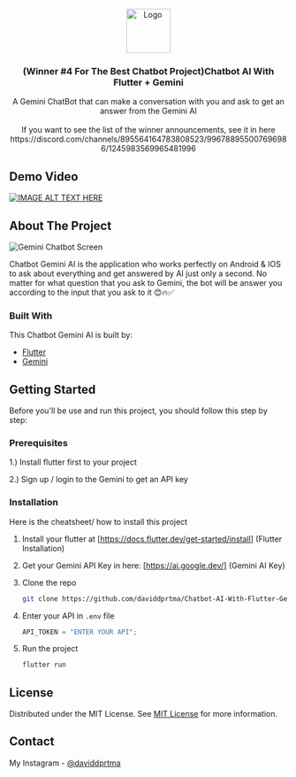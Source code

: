                          
<br/>
<div align="center">
<a href="https://github.com/ShaanCoding/ReadME-Generator">
<img src="https://raw.githubusercontent.com/daviddprtma/Chatbot-AI-With-Flutter-Gemini/main/assets/images/logo_chatbot_ai.png" alt="Logo" width="80" height="80">
</a>
<h3 align="center">(Winner #4 For The Best Chatbot Project)Chatbot AI With Flutter + Gemini</h3>
<p align="center">
A Gemini ChatBot that can make a conversation with you and ask to get an answer from the Gemini AI
<br/>
<br/>
  If you want to see the list of the winner announcements, see it in here https://discord.com/channels/895564164783808523/996788955007696986/1245983569965481996
</p>
</div>

 ## Demo Video 
 [![IMAGE ALT TEXT HERE](https://github.com/daviddprtma/Chatbot-AI-With-Flutter-Gemini/blob/21b258679100afbff616a858742657159e508df7/assets/images/gemini.png)](https://www.youtube.com/watch?v=k10RgazPcOY)
 ## About The Project

![Gemini Chatbot Screen](https://raw.githubusercontent.com/daviddprtma/Chatbot-AI-With-Flutter-Gemini/main/assets/images/Gemini%20Chatbot%20Screen.png)


Chatbot Gemini AI is the application who works perfectly on Android & IOS to ask about everything and get answered by AI just only a second. No matter for what question that you ask to Gemini, the bot will be answer you according to the input that you ask to it 😊🔥✅
 ### Built With

This Chatbot Gemini AI is built by: 

- [Flutter](https://flutter.dev/)
- [Gemini](https://gemini.google.com/)
 ## Getting Started

Before you'll be use and run this project, you should follow this step by step:
 ### Prerequisites

1.) Install flutter first to your project

2.) Sign up / login to the Gemini to get an API key 
 ### Installation

Here is the cheatsheet/ how to install this project

1. Install your flutter at  [https://docs.flutter.dev/get-started/install]
(Flutter Installation)

2. Get your Gemini API Key in here: [https://ai.google.dev/]
(Gemini AI Key)

3. Clone the repo
   ```sh
   git clone https://github.com/daviddprtma/Chatbot-AI-With-Flutter-Gemini.git
   ```

4. Enter your API in `.env` file
   ```js
   API_TOKEN = "ENTER YOUR API";
   ```

5. Run the project
   ```sh
   flutter run
   ```
 ## License

Distributed under the MIT License. See [MIT License](https://github.com/daviddprtma/Chatbot-AI-With-Flutter-Gemini/blob/main/LICENSE) for more information.
 ## Contact

My Instagram - [@daviddprtma](https://www.instagram.com/daviddprtma/) 
